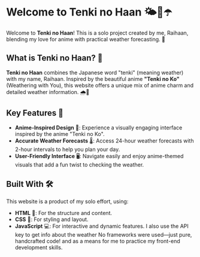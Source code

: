 # Welcome to Tenki no Haan 🌤️🌸☂️

Welcome to **Tenki no Haan**! This is a solo project created by me, Raihaan, blending my love for anime with practical weather forecasting. 🌟

## What is Tenki no Haan? 🤔

**Tenki no Haan** combines the Japanese word "tenki" (meaning weather) with my name, Raihaan. Inspired by the beautiful anime **"Tenki no Ko"** (Weathering with You), this website offers a unique mix of anime charm and detailed weather information. 🌧️🌈

## Key Features 🌟

- **Anime-Inspired Design** 🎨: Experience a visually engaging interface inspired by the anime "Tenki no Ko".
- **Accurate Weather Forecasts** 🌡️: Access 24-hour weather forecasts with 2-hour intervals to help you plan your day.
- **User-Friendly Interface** 🖥️: Navigate easily and enjoy anime-themed visuals that add a fun twist to checking the weather.

## Built With 🛠️

This website is a product of my solo effort, using:
- **HTML** 🧩: For the structure and content.
- **CSS** 🎨: For styling and layout.
- **JavaScript** 💻: For interactive and dynamic features.
I also use the API key to get info about the weather
No frameworks were used—just pure, handcrafted code! and as a means for me to practice my front-end development skills.
